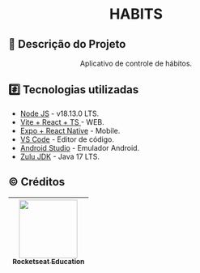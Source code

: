 <h1 align="center">HABITS</h1>

## :memo: Descrição do Projeto

<p align="center">Aplicativo de controle de hábitos.</p>

## :hash: Tecnologias utilizadas

- [Node JS](https://nodejs.org/en/) - v18.13.0 LTS.
- [Vite + React + TS ](https://vitejs.dev/) - WEB.
- [Expo + React Native](https://expo.dev/) - Mobile.
- [VS Code](https://code.visualstudio.com/) - Editor de código.
- [Android Studio](https://developer.android.com/studio) - Emulador Android.
- [Zulu JDK](https://www.azul.com/downloads/?package=jdk) - Java 17 LTS.

## :copyright: Créditos

| [<img src="https://avatars.githubusercontent.com/u/69590972?s=200&v=4" width=115><br><sub>Rocketseat Education</sub>](https://github.com/rocketseat-education) |  
| :---: |
